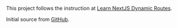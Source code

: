 This project follows the instruction at [Learn NextJS Dynamic Routes](https://nextjs.org/learn/basics/dynamic-routes).

Initial source from [GitHub](https://github.com/vercel/next-learn/tree/master/basics/dynamic-routes-starter).